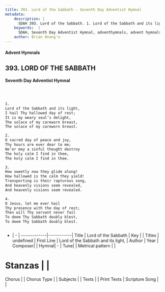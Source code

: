 ```yaml
---
title: 393. Lord of the Sabbath - Seventh Day Adventist Hymnal
metadata:
    description: |
      SDAH 393. Lord of the Sabbath. 1. Lord of the Sabbath and its light, I hail Thy hallowed day of rest; It is my weary soul’s delight, The solace of my careworn breast, The solace of my careworn breast.
    keywords:  |
      SDAH, Seventh Day Adventist Hymnal, adventhymnals, advent hymnals, Lord of the Sabbath, Lord of the Sabbath and its light, 
    author: Brian Onang'o
---
```


#### Advent Hymnals
## 393. LORD OF THE SABBATH
#### Seventh Day Adventist Hymnal

```txt



1.
Lord of the Sabbath and its light,
I hail Thy hallowed day of rest;
It is my weary soul’s delight,
The solace of my careworn breast,
The solace of my careworn breast.

2.
O sacred day of peace and joy,
Thy hours are ever dear to me;
Ne’er may a sinful thought destroy
The holy calm I find in thee,
The holy calm I find in thee.

3.
How sweetly now they glide along!
How hallowed is the calm they yield!
Transporting is their rapturous song,
And heavenly visions seem revealed,
And heavenly visions seem revealed.

4.
O Jesus, let me ever hail
Thy presence with the day of rest;
Then will Thy servant never fail
To deem Thy Sabbath doubly blest,
To deem Thy Sabbath doubly blest.



```

- |   -  |
-------------|------------|
Title | Lord of the Sabbath |
Key |  |
Titles | undefined |
First Line | Lord of the Sabbath and its light, |
Author | 
Year | 
Composer|  |
Hymnal|  - |
Tune|  |
Metrical pattern | |
# Stanzas |  |
Chorus |  |
Chorus Type |  |
Subjects |  |
Texts |  |
Print Texts | 
Scripture Song |  |
  
